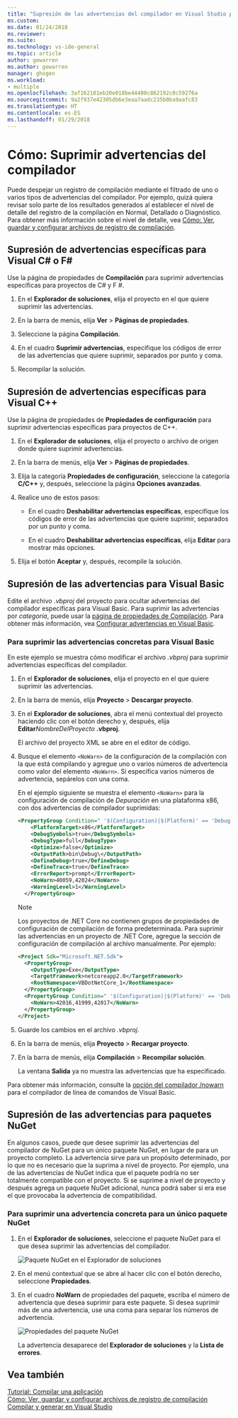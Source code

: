 ```yaml
---
title: "Supresión de las advertencias del compilador en Visual Studio para proyectos y paquetes NuGet | Microsoft Docs"
ms.custom: 
ms.date: 01/24/2018
ms.reviewer: 
ms.suite: 
ms.technology: vs-ide-general
ms.topic: article
author: gewarren
ms.author: gewarren
manager: ghogen
ms.workload:
- multiple
ms.openlocfilehash: 3af162101eb20e018be44480c862192c0c59276a
ms.sourcegitcommit: 9a2f937e42305db6e3eaa7aadc235b0ba9aafc83
ms.translationtype: HT
ms.contentlocale: es-ES
ms.lasthandoff: 01/29/2018
---
```

# <a name="how-to-suppress-compiler-warnings"></a>Cómo: Suprimir advertencias del compilador

Puede despejar un registro de compilación mediante el filtrado de uno o varios tipos de advertencias del compilador. Por ejemplo, quizá quiera revisar solo parte de los resultados generados al establecer el nivel de detalle del registro de la compilación en Normal, Detallado o Diagnóstico. Para obtener más información sobre el nivel de detalle, vea [Cómo: Ver, guardar y configurar archivos de registro de compilación](../ide/how-to-view-save-and-configure-build-log-files.md).

## <a name="suppressing-specific-warnings-for-visual-c-or-f"></a>Supresión de advertencias específicas para Visual C# o F# #

Use la página de propiedades de **Compilación** para suprimir advertencias específicas para proyectos de C# y F #.

1. En el **Explorador de soluciones**, elija el proyecto en el que quiere suprimir las advertencias.

1. En la barra de menús, elija **Ver** > **Páginas de propiedades**.

1. Seleccione la página **Compilación**.

1. En el cuadro **Suprimir advertencias**, especifique los códigos de error de las advertencias que quiere suprimir, separados por punto y coma.

1. Recompilar la solución.

## <a name="suppressing-specific-warnings-for-visual-c"></a>Supresión de advertencias específicas para Visual C++

Use la página de propiedades de **Propiedades de configuración** para suprimir advertencias específicas para proyectos de C++.

1. En el **Explorador de soluciones**, elija el proyecto o archivo de origen donde quiere suprimir advertencias.

1. En la barra de menús, elija **Ver** > **Páginas de propiedades**.

1. Elija la categoría **Propiedades de configuración**, seleccione la categoría **C/C++** y, después, seleccione la página **Opciones avanzadas**.

1. Realice uno de estos pasos:

    - En el cuadro **Deshabilitar advertencias específicas**, especifique los códigos de error de las advertencias que quiere suprimir, separados por un punto y coma.

    - En el cuadro **Deshabilitar advertencias específicas**, elija **Editar** para mostrar más opciones.

1. Elija el botón **Aceptar** y, después, recompile la solución.

## <a name="suppressing-warnings-for-visual-basic"></a>Supresión de las advertencias para Visual Basic

Edite el archivo *.vbproj* del proyecto para ocultar advertencias del compilador específicas para Visual Basic. Para suprimir las advertencias por *categoría*, puede usar la [página de propiedades de Compilación](../ide/reference/compile-page-project-designer-visual-basic.md). Para obtener más información, vea [Configurar advertencias en Visual Basic](../ide/configuring-warnings-in-visual-basic.md).

### <a name="to-suppress-specific-warnings-for-visual-basic"></a>Para suprimir las advertencias concretas para Visual Basic

En este ejemplo se muestra cómo modificar el archivo *.vbproj* para suprimir advertencias específicas del compilador.

1. En el **Explorador de soluciones**, elija el proyecto en el que quiere suprimir las advertencias.

1. En la barra de menús, elija **Proyecto** > **Descargar proyecto**.

1. En el **Explorador de soluciones**, abra el menú contextual del proyecto haciendo clic con el botón derecho y, después, elija **Editar***NombreDelProyecto* **.vbproj**.

    El archivo del proyecto XML se abre en el editor de código.

1. Busque el elemento `<NoWarn>` de la configuración de la compilación con la que está compilando y agregue uno o varios números de advertencia como valor del elemento `<NoWarn>`. Si especifica varios números de advertencia, sepárelos con una coma.

     En el ejemplo siguiente se muestra el elemento `<NoWarn>` para la configuración de compilación de *Depuración* en una plataforma x86, con dos advertencias de compilador suprimidas:

    ```xml
    <PropertyGroup Condition=" '$(Configuration)|$(Platform)' == 'Debug|x86' ">
        <PlatformTarget>x86</PlatformTarget>
        <DebugSymbols>true</DebugSymbols>
        <DebugType>full</DebugType>
        <Optimize>false</Optimize>
        <OutputPath>bin\Debug\</OutputPath>
        <DefineDebug>true</DefineDebug>
        <DefineTrace>true</DefineTrace>
        <ErrorReport>prompt</ErrorReport>
        <NoWarn>40059,42024</NoWarn>
        <WarningLevel>1</WarningLevel>
      </PropertyGroup>
    ```

   > [!NOTE]
   > Los proyectos de .NET Core no contienen grupos de propiedades de configuración de compilación de forma predeterminada. Para suprimir las advertencias en un proyecto de .NET Core, agregue la sección de configuración de compilación al archivo manualmente. Por ejemplo:
   >
   > ```xml
   > <Project Sdk="Microsoft.NET.Sdk">
   >   <PropertyGroup>
   >     <OutputType>Exe</OutputType>
   >     <TargetFramework>netcoreapp2.0</TargetFramework>
   >     <RootNamespace>VBDotNetCore_1</RootNamespace>
   >   </PropertyGroup>
   >   <PropertyGroup Condition=" '$(Configuration)|$(Platform)' == 'Debug|AnyCPU' ">
   >     <NoWarn>42016,41999,42017</NoWarn>
   >   </PropertyGroup>
   > </Project>
   > ```

1. Guarde los cambios en el archivo *.vbproj*.

1. En la barra de menús, elija **Proyecto** > **Recargar proyecto**.

1. En la barra de menús, elija **Compilación** > **Recompilar solución**.

    La ventana **Salida** ya no muestra las advertencias que ha especificado.

Para obtener más información, consulte la [opción del compilador /nowarn](/dotnet/visual-basic/reference/command-line-compiler/nowarn) para el compilador de línea de comandos de Visual Basic.

## <a name="suppressing-warnings-for-nuget-packages"></a>Supresión de las advertencias para paquetes NuGet

En algunos casos, puede que desee suprimir las advertencias del compilador de NuGet para un único paquete NuGet, en lugar de para un proyecto completo. La advertencia sirve para un propósito determinado, por lo que no es necesario que la suprima a nivel de proyecto. Por ejemplo, una de las advertencias de NuGet indica que el paquete podría no ser totalmente compatible con el proyecto. Si se suprime a nivel de proyecto y después agrega un paquete NuGet adicional, nunca podrá saber si era ese el que provocaba la advertencia de compatibilidad.

### <a name="to-suppress-a-specific-warning-for-a-single-nuget-package"></a>Para suprimir una advertencia concreta para un único paquete NuGet

1. En el **Explorador de soluciones**, seleccione el paquete NuGet para el que desea suprimir las advertencias del compilador.

   ![Paquete NuGet en el Explorador de soluciones](media/nuget-package-with-warning.png)

1. En el menú contextual que se abre al hacer clic con el botón derecho, seleccione **Propiedades**.

1. En el cuadro **NoWarn** de propiedades del paquete, escriba el número de advertencia que desea suprimir para este paquete. Si desea suprimir más de una advertencia, use una coma para separar los números de advertencia.

   ![Propiedades del paquete NuGet](media/nuget-properties-nowarn.png)

   La advertencia desaparece del **Explorador de soluciones** y la **Lista de errores**.

## <a name="see-also"></a>Vea también

[Tutorial: Compilar una aplicación](../ide/walkthrough-building-an-application.md)  
[Cómo: Ver, guardar y configurar archivos de registro de compilación](../ide/how-to-view-save-and-configure-build-log-files.md)  
[Compilar y generar en Visual Studio](../ide/compiling-and-building-in-visual-studio.md)
